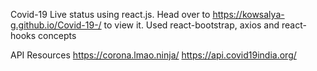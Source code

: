 Covid-19 Live status using react.js. Head over to https://kowsalya-g.github.io/Covid-19-/ to view it. Used react-bootstrap, axios and react-hooks concepts

API Resources
https://corona.lmao.ninja/
https://api.covid19india.org/
